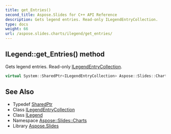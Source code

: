 ```yaml
---
title: get_Entries()
second_title: Aspose.Slides for C++ API Reference
description: Gets legend entries. Read-only ILegendEntryCollection.
type: docs
weight: 66
url: /aspose.slides.charts/ilegend/get_entries/
---
```

## ILegend::get_Entries() method


Gets legend entries. Read-only [ILegendEntryCollection](../../ilegendentrycollection/).

```cpp
virtual System::SharedPtr<ILegendEntryCollection> Aspose::Slides::Charts::ILegend::get_Entries()=0
```

## See Also

* Typedef [SharedPtr](../../../system/sharedptr/)
* Class [ILegendEntryCollection](../../ilegendentrycollection/)
* Class [ILegend](../)
* Namespace [Aspose::Slides::Charts](../../)
* Library [Aspose.Slides](../../../)